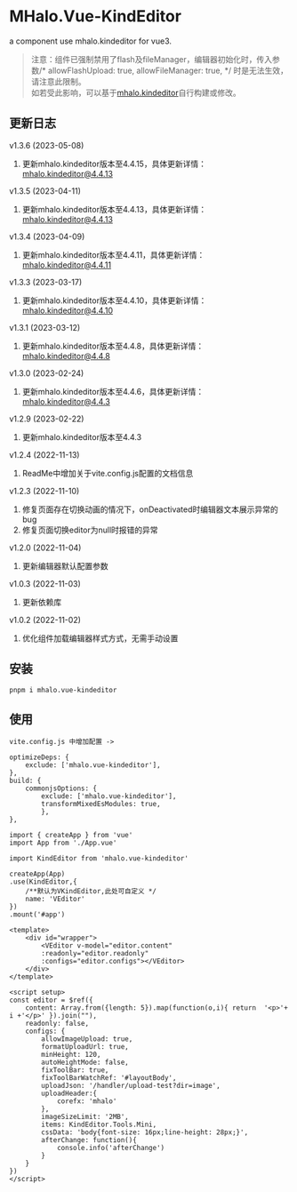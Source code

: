 # MHalo.Vue-KindEditor

a component use mhalo.kindeditor for vue3.

> 注意：组件已强制禁用了flash及fileManager，编辑器初始化时，传入参数/* allowFlashUpload: true, allowFileManager: true, */ 时是无法生效，请注意此限制。  
如若受此影响，可以基于[mhalo.kindeditor](https://www.npmjs.com/package/mhalo.kindeditor)自行构建或修改。


## 更新日志
v1.3.6 (2023-05-08)  
1. 更新mhalo.kindeditor版本至4.4.15，具体更新详情： [mhalo.kindeditor@4.4.13](https://github.com/mHalo/mhalo.kindeditor/blob/main/UPDATE.md#v4415-2023-05-08)

v1.3.5 (2023-04-11)  
1. 更新mhalo.kindeditor版本至4.4.13，具体更新详情： [mhalo.kindeditor@4.4.13](https://github.com/mHalo/mhalo.kindeditor/blob/main/UPDATE.md#v4413-2023-04-11)

v1.3.4 (2023-04-09)  
1. 更新mhalo.kindeditor版本至4.4.11，具体更新详情： [mhalo.kindeditor@4.4.11](https://github.com/mHalo/mhalo.kindeditor/blob/main/UPDATE.md#v4411-2023-04-09)

v1.3.3 (2023-03-17)  
1. 更新mhalo.kindeditor版本至4.4.10，具体更新详情： [mhalo.kindeditor@4.4.10](https://github.com/mHalo/mhalo.kindeditor/blob/main/UPDATE.md#v449-2023-03-17)

v1.3.1 (2023-03-12)  
1. 更新mhalo.kindeditor版本至4.4.8，具体更新详情： [mhalo.kindeditor@4.4.8](https://github.com/mHalo/mhalo.kindeditor/blob/main/UPDATE.md#v448-2023-03-09)

v1.3.0 (2023-02-24)  
1. 更新mhalo.kindeditor版本至4.4.6，具体更新详情： [mhalo.kindeditor@4.4.3](https://github.com/mHalo/mhalo.kindeditor)

v1.2.9 (2023-02-22)  
1. 更新mhalo.kindeditor版本至4.4.3

v1.2.4 (2022-11-13)  
1. ReadMe中增加关于vite.config.js配置的文档信息

v1.2.3 (2022-11-10)  
1. 修复页面存在切换动画的情况下，onDeactivated时编辑器文本展示异常的bug
2. 修复页面切换editor为null时报错的异常

v1.2.0 (2022-11-04)  
1. 更新编辑器默认配置参数

v1.0.3 (2022-11-03)  
1. 更新依赖库

v1.0.2 (2022-11-02)  
1. 优化组件加载编辑器样式方式，无需手动设置

## 安装
```
pnpm i mhalo.vue-kindeditor
```

## 使用
```
vite.config.js 中增加配置 ->

optimizeDeps: {
    exclude: ['mhalo.vue-kindeditor'], 
},
build: {
    commonjsOptions: { 
        exclude: ['mhalo.vue-kindeditor'], 
        transformMixedEsModules: true,
        },
},

```

```
import { createApp } from 'vue'
import App from './App.vue'

import KindEditor from 'mhalo.vue-kindeditor'

createApp(App)
.use(KindEditor,{ 
    /**默认为VKindEditor,此处可自定义 */ 
    name: 'VEditor' 
})
.mount('#app')

```

```
<template>
    <div id="wrapper">
        <VEditor v-model="editor.content" 
        :readonly="editor.readonly"
        :configs="editor.configs"></VEditor>
    </div>
</template>

<script setup>
const editor = $ref({
    content: Array.from({length: 5}).map(function(o,i){ return  '<p>'+ i +'</p>' }).join(""),
    readonly: false,
    configs: {
        allowImageUpload: true,
        formatUploadUrl: true,
        minHeight: 120,
        autoHeightMode: false,
        fixToolBar: true, 
        fixToolBarWatchRef: '#layoutBody',
        uploadJson: '/handler/upload-test?dir=image',
        uploadHeader:{
            corefx: 'mhalo'
        },
        imageSizeLimit: '2MB',
        items: KindEditor.Tools.Mini,
        cssData: 'body{font-size: 16px;line-height: 28px;}',
        afterChange: function(){
            console.info('afterChange')
        }
    }
})
</script>

```
